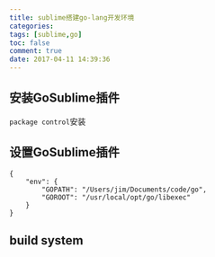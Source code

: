 ```yaml
---
title: sublime搭建go-lang开发环境
categories:
tags: [sublime,go]
toc: false
comment: true
date: 2017-04-11 14:39:36
---
```





<!--more-->
## 安装GoSublime插件
`package control`安装

## 设置GoSublime插件
```
{
    "env": {
        "GOPATH": "/Users/jim/Documents/code/go",
        "GOROOT": "/usr/local/opt/go/libexec"
    }
}
```

## build system